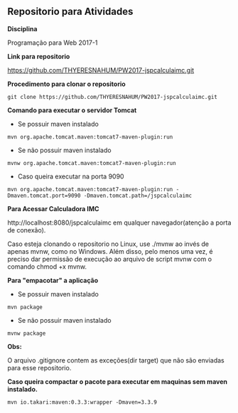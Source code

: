 ## Repositorio para Atividades

**Disciplina**

Programação para Web 2017-1

**Link para repositorio**

https://github.com/THYERESNAHUM/PW2017-jspcalculaimc.git

**Procedimento para clonar o repositorio**
```
git clone https://github.com/THYERESNAHUM/PW2017-jspcalculaimc.git
```
**Comando para executar o servidor Tomcat**

* Se possuir maven instalado
```
mvn org.apache.tomcat.maven:tomcat7-maven-plugin:run
```

* Se não possuir maven instalado

```
mvnw org.apache.tomcat.maven:tomcat7-maven-plugin:run
```

* Caso queira executar na porta 9090

```
mvn org.apache.tomcat.maven:tomcat7-maven-plugin:run -Dmaven.tomcat.port=9090 -Dmaven.tomcat.path=/jspcalculaimc
```

**Para Acessar Calculadora IMC**

http://localhost:8080/jspcalculaimc em qualquer navegador(atenção a porta de conexão).

Caso esteja clonando o repositorio no Linux, use ./mvnw ao invés de apenas mvnw, como no Windows. Além disso, pelo menos uma vez, é preciso dar permissão de execução ao arquivo de script mvnw com o comando chmod +x mvnw.


**Para "empacotar" a aplicação**

* Se possuir maven instalado
```
mvn package
```

* Se não possuir maven instalado
```
mvnw package
```
**Obs:**

O arquivo .gitignore contem as exceções(dir target) que não são enviadas para esse repositorio.

**Caso queira compactar o pacote para executar em maquinas sem maven instalado.**
```
mvn io.takari:maven:0.3.3:wrapper -Dmaven=3.3.9
